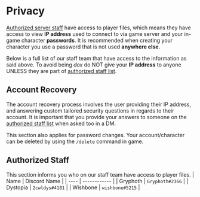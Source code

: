 # Privacy
[Authorized server staff](https://dor.winterfang.com/project/privacy.html#authorized-staff) have access to player files, which means they have access to view **IP address** used to connect to via game server and your in-game character **passwords**. It is recommended when creating your character you use a password that is not used **anywhere else**.

Below is a full list of our staff team that have access to the information as said above. To avoid being _dox_ do NOT give your **IP address** to anyone UNLESS they are part of [authorized staff list](https://dor.winterfang.com/project/privacy.html#authorized-staff).

## Account Recovery
The account recovery process involves the user providing their IP address, and answering custom tailored security questions in regards to their account. It is important that you provide your answers to someone on the [authorized staff list](https://dor.winterfang.com/project/privacy.html#authorized-staff) when asked too in a DM.

This section also applies for password changes. Your account/character can be deleted by using the ``/delete`` command in game.

## Authorized Staff
This section informs you who on our staff team have access to player files.
| Name | Discord Name |
| ---- | ------------ |
| Gryphoth | `Gryphoth#2366` |
| Dystopia | `2cwldys#4181` |
| Wishbone | `wishbone#5215` |
